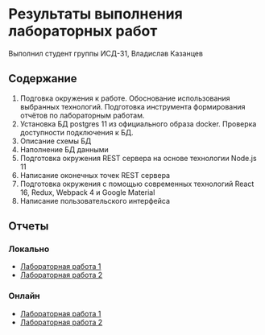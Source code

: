 # Результаты выполнения лабораторных работ
Выполнил студент группы ИСД-31, Владислав Казанцев

## Содержание
1. Подговка окружения к работе. Обоснование использования выбранных технологий. Подготовка инструмента формирования отчётов по лабораторным работам.
2. Установка БД postgres 11 из официального образа docker. Проверка доступности подключения к БД.
3. Описание схемы БД
4. Наполнение БД данными
5. Подготовка окружения REST сервера на основе технологии Node.js 11
6. Написание оконечных точек REST сервера
7. Подготовка окружения с помощью современных технологий React 16, Redux, Webpack 4 и Google Material
8. Написание пользовательского интерфейса

## Отчеты
### Локально
* [Лабораторная работа 1](lab1.html)
* [Лабораторная работа 2](lab2.html)

### Онлайн
* [Лабораторная работа 1](https://github.com/specialistvlad/dut-db-organization-and-knowledges/blob/master/results/lab1.md)
* [Лабораторная работа 2](https://github.com/specialistvlad/dut-db-organization-and-knowledges/blob/master/results/lab2.md)
